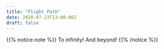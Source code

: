```yaml
---
title: "Flight Path"
date: 2020-07-23T13:00:00Z
draft: false
---
```


{{% notice note %}}
To infinity! And beyond!
{{% /notice %}}
